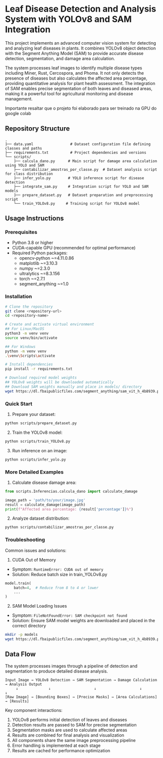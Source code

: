 # Leaf Disease Detection and Analysis System with YOLOv8 and SAM Integration

This project implements an advanced computer vision system for detecting and analyzing leaf diseases in plants. It combines YOLOv8 object detection with the Segment Anything Model (SAM) to provide accurate disease detection, segmentation, and damage area calculation.

The system processes leaf images to identify multiple disease types including Miner, Rust, Cercospora, and Phoma. It not only detects the presence of diseases but also calculates the affected area percentage, providing quantitative analysis for plant health assessment. The integration of SAM enables precise segmentation of both leaves and diseased areas, making it a powerful tool for agricultural monitoring and disease management.

Importante resaltar que o projeto foi elaborado para ser treinado na GPU do google colab

## Repository Structure
```
.
├── data.yaml                 # Dataset configuration file defining classes and paths
├── requirements.txt          # Project dependencies and versions
└── scripts/
    ├── calcula_dano.py      # Main script for damage area calculation using YOLO and SAM
    ├── contabilizar_amostras_por_classe.py  # Dataset analysis script for class distribution
    ├── infer_yolo.py        # YOLO inference script for disease detection
    ├── integrate_sam.py     # Integration script for YOLO and SAM models
    ├── prepare_dataset.py   # Dataset preparation and preprocessing script
    └── train_YOLOv8.py     # Training script for YOLOv8 model
```

## Usage Instructions
### Prerequisites
- Python 3.8 or higher
- CUDA-capable GPU (recommended for optimal performance)
- Required Python packages:
  - opencv-python ~=4.11.0.86
  - matplotlib ~=3.10.3
  - numpy ~=2.3.0
  - ultralytics ~=8.3.156
  - torch ~=2.7.1
  - segment_anything ~=1.0

### Installation

```bash
# Clone the repository
git clone <repository-url>
cd <repository-name>

# Create and activate virtual environment
## For Linux/MacOS
python3 -m venv venv
source venv/bin/activate

## For Windows
python -m venv venv
.\venv\Scripts\activate

# Install dependencies
pip install -r requirements.txt

# Download required model weights
## YOLOv8 weights will be downloaded automatically
## Download SAM weights manually and place in models/ directory
wget https://dl.fbaipublicfiles.com/segment_anything/sam_vit_h_4b8939.pth -P models/
```

### Quick Start

1. Prepare your dataset:
```bash
python scripts/prepare_dataset.py
```

2. Train the YOLOv8 model:
```bash
python scripts/train_YOLOv8.py
```

3. Run inference on an image:
```bash
python scripts/infer_yolo.py
```

### More Detailed Examples

1. Calculate disease damage area:

```python
from scripts.Inferencias.calcula_dano import calculate_damage

image_path = 'path/to/your/image.jpg'
result = calculate_damage(image_path)
print(f"Affected area percentage: {result['percentage']}%")
```

2. Analyze dataset distribution:
```bash
python scripts/contabilizar_amostras_por_classe.py
```

### Troubleshooting

Common issues and solutions:

1. CUDA Out of Memory
- Symptom: `RuntimeError: CUDA out of memory`
- Solution: Reduce batch size in train_YOLOv8.py
```python
model.train(
    batch=4,  # Reduce from 8 to 4 or lower
    ...
)
```

2. SAM Model Loading Issues
- Symptom: `FileNotFoundError: SAM checkpoint not found`
- Solution: Ensure SAM model weights are downloaded and placed in the correct directory
```bash
mkdir -p models
wget https://dl.fbaipublicfiles.com/segment_anything/sam_vit_h_4b8939.pth -P models/
```

## Data Flow
The system processes images through a pipeline of detection and segmentation to produce detailed disease analysis.

```ascii
Input Image → YOLOv8 Detection → SAM Segmentation → Damage Calculation → Analysis Output
     ↓              ↓                    ↓                    ↓               ↓
[Raw Image] → [Bounding Boxes] → [Precise Masks] → [Area Calculations] → [Results]
```

Key component interactions:
1. YOLOv8 performs initial detection of leaves and diseases
2. Detection results are passed to SAM for precise segmentation
3. Segmentation masks are used to calculate affected areas
4. Results are combined for final analysis and visualization
5. All components share the same image preprocessing pipeline
6. Error handling is implemented at each stage
7. Results are cached for performance optimization